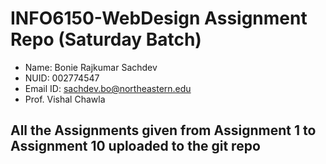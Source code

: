 # INFO6150-WebDesign Assignment Repo (Saturday Batch)


- Name: Bonie Rajkumar Sachdev
- NUID: 002774547
- Email ID: sachdev.bo@northeastern.edu
- Prof. Vishal Chawla

## All the Assignments given from Assignment 1 to Assignment 10 uploaded to the git repo
